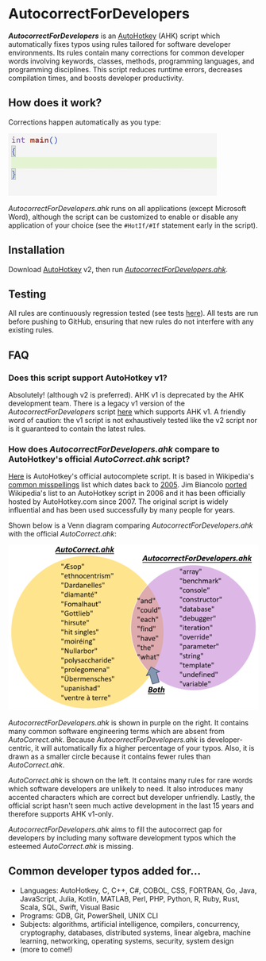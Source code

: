 # AutocorrectForDevelopers
**_AutocorrectForDevelopers_** is an [AutoHotkey](https://www.autohotkey.com/) (AHK) script which automatically fixes typos using rules tailored for software developer environments. Its rules contain many corrections for common developer words involving keywords, classes, methods, programming languages, and programming disciplines. This script reduces runtime errors, decreases compilation times, and boosts developer productivity.

## How does it work?
Corrections happen automatically as you type:

![Autocorrect](assets/cpp.gif)

*AutocorrectForDevelopers.ahk* runs on all applications (except Microsoft Word), although the script can be customized to enable or disable any application of your choice (see the `#HotIf/#If` statement early in the script).

## Installation
Download [AutoHotkey](https://www.autohotkey.com/) v2, then run [*AutocorrectForDevelopers.ahk*](AutocorrectForDevelopers.ahk).

## Testing
All rules are continuously regression tested (see tests [here](https://github.com/tnear/AutocorrectForDevelopers/tree/main/test)). All tests are run before pushing to GitHub, ensuring that new rules do not interfere with any existing rules.

## FAQ
### Does this script support AutoHotkey v1?
Absolutely! (although v2 is preferred). AHK v1 is deprecated by the AHK development team. There is a legacy v1 version of the *AutocorrectForDevelopers* script [here](assets/AutocorrectForDevelopersV1Legacy.ahk) which supports AHK v1. A friendly word of caution: the v1 script is not exhaustively tested like the v2 script nor is it guaranteed to contain the latest rules.

### How does *AutocorrectForDevelopers.ahk* compare to AutoHotkey's official *AutoCorrect.ahk* script?
[Here](https://www.autohotkey.com/download/AutoCorrect.ahk) is AutoHotkey's official autocomplete script. It is based in Wikipedia's [common misspellings](https://en.wikipedia.org/wiki/Wikipedia:Lists_of_common_misspellings/For_machines) list which dates back to [2005](https://en.wikipedia.org/w/index.php?title=Wikipedia:Lists_of_common_misspellings/For_machines&oldid=11834258). Jim Biancolo [ported](https://www.biancolo.com/blog/autocorrect/) Wikipedia's list to an AutoHotkey script in 2006 and it has been officially hosted by AutoHotkey.com since 2007. The original script is widely influential and has been used successfully by many people for years.

Shown below is a Venn diagram comparing *AutocorrectForDevelopers.ahk* with the official *AutoCorrect.ahk*:

![Venn diagram](assets/VennDiagram.png)

*AutocorrectForDevelopers.ahk* is shown in purple on the right. It contains many common software engineering terms which are absent from *AutoCorrect.ahk*. Because *AutocorrectForDevelopers.ahk* is developer-centric, it will automatically fix a higher percentage of your typos. Also, it is drawn as a smaller circle because it contains fewer rules than *AutoCorrect.ahk*.

*AutoCorrect.ahk* is shown on the left. It contains many rules for rare words which software developers are unlikely to need. It also introduces many accented characters which are correct but developer unfriendly. Lastly, the official script hasn't seen much active development in the last 15 years and therefore supports AHK v1-only.

*AutocorrectForDevelopers.ahk* aims to fill the autocorrect gap for developers by including many software development typos which the esteemed *AutoCorrect.ahk* is missing.

## Common developer typos added for...
- Languages: AutoHotkey, C, C++, C#, COBOL, CSS, FORTRAN, Go, Java, JavaScript, Julia, Kotlin, MATLAB, Perl, PHP, Python, R, Ruby, Rust, Scala, SQL, Swift, Visual Basic
- Programs: GDB, Git, PowerShell, UNIX CLI
- Subjects: algorithms, artificial intelligence, compilers, concurrency, cryptography, databases, distributed systems, linear algebra, machine learning, networking, operating systems, security, system design
- (more to come!)
